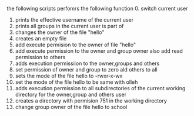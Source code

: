 the following scripts perfomrs the following function
0. switch current user
1. prints the effective username of the current user
2. prints all groups in the current user is part of 
3. changes the owner of the file "hello"
4. creates an empty file
5. add execute permision to the owner of file "hello"
6. add execute permission to the owner and group owner also add read permission to others
7. adds execution permissiion to the owner,groups and others
8. set permission of owner and group to zero ald others to all
9. sets the mode of the file hello to -rwxr-x-wx
10. set the mode of the file hello to be same with olleh
11. adds execution permission to all subdirectories of the current working directory for the owner,group and others user
12. creates a directory with permision  751 in the working directory
13. change group owner of the file hello to school

